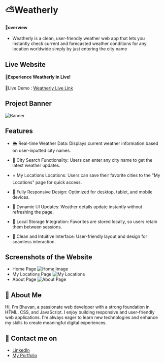 # ⛅Weatherly

#### 🔰overview
- Weatherly is a clean, user-friendly weather web app that lets you instantly check current and forecasted weather conditions for any location worldwide simply by just entering the city name
## Live Website
#### 🚀Experience Weatherly in Live!
🔗Live Demo :
[Weatherly Live Link](https://bhuvan-anupoju.github.io/weatherly/)
## Project Banner
![Banner](https://github.com/user-attachments/assets/ba5c8242-524e-4945-89b0-d7966e1dec0f)
## Features

- 🌦️ Real-time Weather Data: Displays current weather information based on user-inputted city names.

- 🔎 City Search Functionality: Users can enter any city name to get the latest weather updates.

- ⭐ My Locations Locations: Users can save their favorite cities to the "My Locations" page for quick access.

- 📱 Fully Responsive Design: Optimized for desktop, tablet, and mobile devices.

- 🔄 Dynamic UI Updates: Weather details update instantly without refreshing the page.

- 💾 Local Storage Integration: Favorites are stored locally, so users retain them between sessions.

- 🧭 Clean and Intuitive Interface: User-friendly layout and design for seamless interaction.

## Screenshots of the Website
- Home Page
![Home Image](https://github.com/user-attachments/assets/8440fbbe-60a5-4367-bf0a-fd7dc60192ad)
- My Locations Page
![My Locations](https://github.com/user-attachments/assets/88de4e82-9cd3-4b47-81f5-b270741bc058)
- About Page
![About Page](https://github.com/user-attachments/assets/57cd45ff-be6e-40f2-acea-4862fb44b0fd)
## 👦 About Me
Hi, I'm Bhuvan, a passionate web developer with a strong foundation in HTML, CSS, and JavaScript. I enjoy building responsive and user-friendly web applications. I'm always eager to learn new technologies and enhance my skills to create meaningful digital experiences.
## 🔗 Contact me on
- [LinkedIn](https://www.linkedin.com/in/bhuvan-anupoju/)
 - [My Portfolio](https://bhuvan-anupoju.github.io/Bhuvan.dev/)
